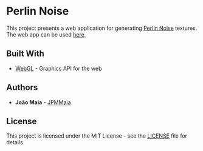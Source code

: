 # Perlin Noise

This project presents a web application for generating [Perlin Noise](https://en.wikipedia.org/wiki/Perlin_noise) textures. The web app can be used [here](https://paginas.fe.up.pt/~ei12089/webgl/PerlinNoise).

## Built With

* [WebGL](https://www.khronos.org/webgl/) - Graphics API for the web

## Authors

* **João Maia** - [JPMMaia](https://github.com/JPMMaia)

## License

This project is licensed under the MIT License - see the [LICENSE](LICENSE) file for details
